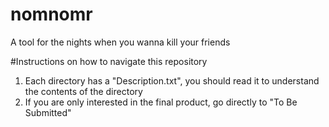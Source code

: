 # nomnomr
A tool for the nights when you wanna kill your friends



#Instructions on how to navigate this repository
1. Each directory has a "Description.txt", you should read it to understand the contents of the directory
2. If you are only interested in the final product, go directly to "To Be Submitted"

